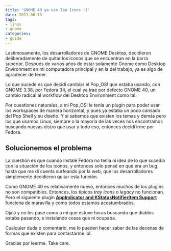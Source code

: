 ```yaml
---
title: 'GNOME 40 ya uso Top Icons :('
date: 2021-06-19
tags:
- linux
- gnome
categories:
- guide
---
```


Lastimosamente, los desarrolladores de GNOME Desktop, decidieron deliberadamente de quitar los iconos que se encuentran en la barra superior. Después de varios años de estar solamente Gnome como Desktop Environment en mi computadora principal y en la del trabajo, ya es algo de agradecer de tener.

Lo que sucede es que decidí cambiar el Pop_OS! que estaba usando, con GNOME 3.38, por Fedora 34, el cual ya trae por defecto GNOME 40, un cambio radical al workflow del Desktop Environment como tal.

Por cuestiones naturales, a mi Pop_OS! le tenía un plugin para poder usar los workspaces de manera horizontal, y pues ya estaba un poco cansado del Pop Shell y su diseño. Y sí sabemos que existen los temas y demás pero los que usamos Linux, siempre o la mayoría de las veces nos encontramos buscando nuevas distro que usar y todo eso, entonces decidí irme por Fedora.

## Solucionemos el problema

La cuestión es que cuando instalé Fedora no tenía ni idea de lo que sucedía con la situación de los iconos, y entonces solo pensé en que era un bug, hasta que me di cuenta surfeando por la web, que los desarrolladores simplemente decidieron quitar esta función.

Como GNOME 40 es relativamente nuevo, entonces muchos de los plugins no son compatibles. Entonces, los típicos _tray icons_ o _legacy_ no funcionan. Pero el siguiente plugin **[AppIndicator and KStatusNotifierItem Support](https://extensions.gnome.org/extension/615/appindicator-support/)** funciona de maravilla y como todos estamos acostumbrados.

Ojalá y no les pase como a mi que estuve horas buscando que diablos estaba pasando, e instalando cosas que ni ocupaba.

Cualquier duda o comentario, me lo pueden hacer saber de las decenas de formas que existen para contactarme lol.

Gracias por leerme. Take care.
